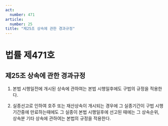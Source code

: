 ```yaml
---
act:
  number: 471
article:
  number: 25
title: "제25조 상속에 관한 경과규정"
---
```


# 법률 제471호

## 제25조 상속에 관한 경과규정

1. 본법 시행일전에 개시된 상속에 관하여는 본법 시행일후에도 구법의 규정을 적용한다.

2. 실종선고로 인하여 호주 또는 재산상속이 개시되는 경우에 그 실종기간이 구법 시행기간중에 만료하는때에도 그 실종이 본법 시행일후에 선고된 때에는 그 상속순위, 상속분 기타 상속에 관하여는 본법의 규정을 적용한다.
